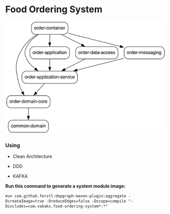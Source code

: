 # Food Ordering System

![dependency-graph.png](system-graph%2Fdependency-graph.png)


### Using 

  - Clean Architecture
  
  - DDD

  - KAFKA



**Run this command to generate a system module image:**

    mvn com.github.ferstl:depgraph-maven-plugin:aggregate -DcreateImage=true -DreduceEdges=false -Dscope=compile "-Dincludes=com.vakaks.food-ordering-system*:*"

